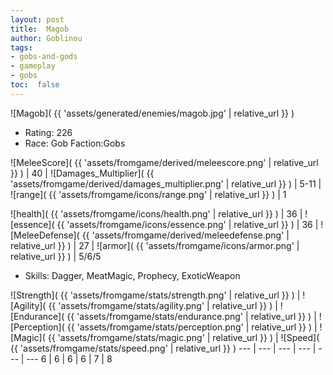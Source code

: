 ```yaml
---
layout: post
title:  Magob
author: Goblinou
tags:
- gobs-and-gods
- gameplay
- gobs
toc:  false
---
```


![Magob]( {{ 'assets/generated/enemies/magob.jpg' | relative_url }} )
- Rating: 226
- Race: Gob  Faction:Gobs

![MeleeScore]( {{ 'assets/fromgame/derived/meleescore.png' | relative_url }} ) | 40 | ![Damages_Multiplier]( {{ 'assets/fromgame/derived/damages_multiplier.png' | relative_url }} ) | 5-11 | ![range]( {{ 'assets/fromgame/icons/range.png' | relative_url }} ) | 1


![health]( {{ 'assets/fromgame/icons/health.png' | relative_url }} ) | 36 | ![essence]( {{ 'assets/fromgame/icons/essence.png' | relative_url }} ) | 36 | ![MeleeDefense]( {{ 'assets/fromgame/derived/meleedefense.png' | relative_url }} ) | 27 | ![armor]( {{ 'assets/fromgame/icons/armor.png' | relative_url }} ) | 5/6/5

* Skills: Dagger, MeatMagic, Prophecy, ExoticWeapon

![Strength]( {{ 'assets/fromgame/stats/strength.png' | relative_url }} ) | ![Agility]( {{ 'assets/fromgame/stats/agility.png' | relative_url }} ) | ![Endurance]( {{ 'assets/fromgame/stats/endurance.png' | relative_url }} ) | ![Perception]( {{ 'assets/fromgame/stats/perception.png' | relative_url }} ) | ![Magic]( {{ 'assets/fromgame/stats/magic.png' | relative_url }} ) | ![Speed]( {{ 'assets/fromgame/stats/speed.png' | relative_url }} )
--- | --- | --- | --- | --- | ---
6 | 6 | 6 | 6 | 7 | 8
